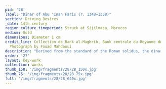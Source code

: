 ```yaml
---
pid: '28'
label: "Dinar of Abu 'Inan Faris (r. 1348–1358)"
section: Driving Desires
_date: 14th century
region_culture_timeperiod: Struck at Sijilmasa, Morocco
medium: Gold
dimensions: Diameter 1 cm
credit_line: Collection de Bank al-Maghrib, Bank centrale du Royaume de Maroc, 533341.
  Photograph by Fouad Mahdaoui
description: "Derived from the standard of the Roman solidus, the dinar was an Islamic currency with a common weight of 4.5 grams. Introduced in the seventh century, dinars were minted at sites throughout the Mediterranean, often using West African gold. A dinar was of significant value and was primarily used only for large expenditures. This dinar was minted at Sijilmasa, Morocco, which was one of the most productive mints due to its close proximity to the West African gold sources. The inscription on the dinar records the political leadership of Abu ‘Inan Faris and establishes Sijilmasa as a major center of trade and production."
order: '27'
layout: key-work
collection: works
thumb_150: '/img/fragments/28/28_150x.jpg'
thumb_75: '/img/fragments/28/28_75x.jpg'
full: '/img/fragments/28/28_640x.jpg'
---
```

